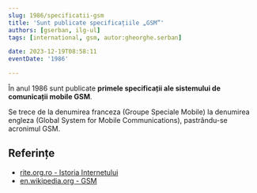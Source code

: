 ```yaml
---
slug: 1986/specificatii-gsm
title: 'Sunt publicate specificațiile „GSM”'
authors: [gserban, ilg-ul]
tags: [international, gsm, autor:gheorghe.serban]

date: 2023-12-19T08:58:11
eventDate: '1986'

---
```


În anul 1986 sunt publicate **primele specificații ale sistemului de
comunicații mobile GSM**.

<!-- truncate -->

Se trece de la denumirea franceza (Groupe Speciale Mobile) la denumirea
engleza (Global System for Mobile Communications), pastrându-se acronimul GSM.

## Referințe

- [rite.org.ro - Istoria Internetului](https://rite.org.ro/istoria-internetului/)
- [en.wikipedia.org - GSM](https://en.wikipedia.org/wiki/GSM)
